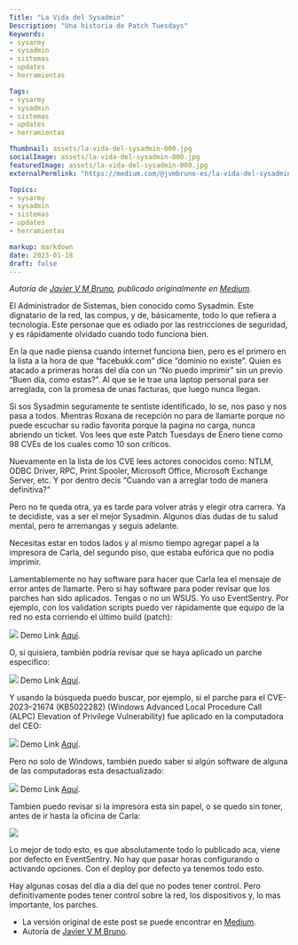 ```yaml
---
Title: "La Vida del Sysadmin"
Description: "Una historia de Patch Tuesdays"
Keywords:
- sysarmy
- sysadmin
- sistemas
- updates
- herramientas

Tags:
- sysarmy
- sysadmin
- sistemas
- updates
- herramientas

Thumbnail: assets/la-vida-del-sysadmin-000.jpg
socialImage: assets/la-vida-del-sysadmin-000.jpg
featuredImage: assets/la-vida-del-sysadmin-000.jpg
externalPermlink: "https://medium.com/@jvmbruno-es/la-vida-del-sysadmin-una-historia-de-patch-tuesdays-4641bfc1aac"

Topics:
- sysarmy
- sysadmin
- sistemas
- updates
- herramientas

markup: markdown
date: 2023-01-18
draft: false
---
```


_Autoría de [Javier V M Bruno](https://medium.com/@jvmbruno-es), publicado originalmente en [Medium](https://medium.com/@jvmbruno-es/la-vida-del-sysadmin-una-historia-de-patch-tuesdays-4641bfc1aac)._

El Administrador de Sistemas, bien conocido como Sysadmin. Este dignatario de la red, las compus, y de, básicamente, todo lo que refiera a tecnología. Este personae que es odiado por las restricciones de seguridad, y es rápidamente olvidado cuando todo funciona bien.

En la que nadie piensa cuando internet funciona bien, pero es el primero en la lista a la hora de que “facebukk.com” dice “dominio no existe”. Quien es atacado a primeras horas del día con un “No puedo imprimir” sin un previo “Buen día, como estas?”. Al que se le trae una laptop personal para ser arreglada, con la promesa de unas facturas, que luego nunca llegan.

Si sos Sysadmin seguramente te sentiste identificado, lo se, nos paso y nos pasa a todos. Mientras Roxana de recepción no para de llamarte porque no puede escuchar su radio favorita porque la pagina no carga, nunca abriendo un ticket. Vos lees que este Patch Tuesdays de Enero tiene como 98 CVEs de los cuales como 10 son críticos.

Nuevamente en la lista de los CVE lees actores conocidos como: NTLM, ODBC Driver, RPC, Print Spooler, Microsoft Office, Microsoft Exchange Server, etc. Y por dentro decís “Cuando van a arreglar todo de manera definitiva?”

Pero no te queda otra, ya es tarde para volver atrás y elegir otra carrera. Ya te decidiste, vas a ser el mejor Sysadmin. Algunos días dudas de tu salud mental, pero te arremangas y seguís adelante.

Necesitas estar en todos lados y al mismo tiempo agregar papel a la impresora de Carla, del segundo piso, que estaba eufórica que no podia imprimir.

Lamentablemente no hay software para hacer que Carla lea el mensaje de error antes de llamarte. Pero si hay software para poder revisar que los parches han sido aplicados. Tengas o no un WSUS. Yo uso EventSentry. Por ejemplo, con los validation scripts puedo ver rápidamente que equipo de la red no esta corriendo el último build (patch):

![](assets/la-vida-del-sysadmin-1.png)
Demo Link [Aquí](http://demo.eventsentry.com/softwareinventory?search.type=detailed&search.refresh=&search.group=&search.agg=&search.union=&report=&pageDefault=&search.query=&search.fromDate=&hour=&minute=&meridian=&search.fromTime=&search.toDate=&hour=&minute=&meridian=&search.toTime=&search.limit=50&search.order=application.name&search.sort=asc&columns=recorddate&columns=group&columns=computer&columns=application&columns=version&columns=update&columns=check&columns=downloadurl&columns=endoflife&search.page=1&refresh=).

O, si quisiera, también podría revisar que se haya aplicado un parche especifico:

![](assets/la-vida-del-sysadmin-2.png)
Demo Link [Aquí](http://demo.eventsentry.com/softwareinventory?search.type=detailed&search.refresh=&search.group=&search.agg=&search.union=&report=&pageDefault=&search.query=&search.fromDate=&hour=&minute=&meridian=&search.fromTime=&search.toDate=&hour=&minute=&meridian=&search.toTime=&search.limit=50&search.order=application.name&search.sort=asc&columns=recorddate&columns=group&columns=computer&columns=application&columns=version&columns=update&columns=check&columns=downloadurl&columns=endoflife&search.page=1&refresh=).

Y usando la búsqueda puedo buscar, por ejemplo, si el parche para el CVE-2023–21674 (KB5022282) (Windows Advanced Local Procedure Call (ALPC) Elevation of Privilege Vulnerability) fue aplicado en la computadora del CEO:

![](assets/la-vida-del-sysadmin-3.png)
Demo Link [Aquí](http://demo.eventsentry.com/softwareinventory?search.type=detailed&search.refresh=&search.group=&search.agg=&search.union=&report=&pageDefault=&search.query=&search.fromDate=&hour=&minute=&meridian=&search.fromTime=&search.toDate=&hour=&minute=&meridian=&search.toTime=&search.limit=50&search.order=application.name&search.sort=asc&columns=recorddate&columns=group&columns=computer&columns=application&columns=version&columns=update&columns=check&columns=downloadurl&columns=endoflife&search.page=1&refresh=).

Pero no solo de Windows, también puedo saber si algún software de alguna de las computadoras esta desactualizado:

![](assets/la-vida-del-sysadmin-4.png)
Demo Link [Aquí](http://demo.eventsentry.com/softwareinventory?search.type=detailed&search.refresh=&search.group=&search.agg=&search.union=&report=&pageDefault=&search.query=&search.fromDate=&hour=&minute=&meridian=&search.fromTime=&search.toDate=&hour=&minute=&meridian=&search.toTime=&search.limit=50&search.order=application.name&search.sort=asc&columns=recorddate&columns=group&columns=computer&columns=application&columns=version&columns=update&columns=check&columns=downloadurl&columns=endoflife&search.page=1&refresh=).

Tambien puedo revisar si la impresora esta sin papel, o se quedo sin toner, antes de ir hasta la oficina de Carla:

![](assets/la-vida-del-sysadmin-5.png)

Lo mejor de todo esto, es que absolutamente todo lo publicado aca, viene por defecto en EventSentry. No hay que pasar horas configurando o activando opciones. Con el deploy por defecto ya tenemos todo esto.

Hay algunas cosas del día a día del que no podes tener control. Pero definitivamente podes tener control sobre la red, los dispositivos y, lo mas importante, los parches.

* La versión original de este post se puede encontrar en [Medium](https://medium.com/@jvmbruno-es/la-vida-del-sysadmin-una-historia-de-patch-tuesdays-4641bfc1aac).
* Autoría de [Javier V M Bruno](https://medium.com/@jvmbruno-es).
